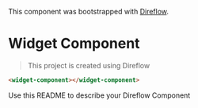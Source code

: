 This component was bootstrapped with [Direflow](https://direflow.io).

# Widget Component
> This project is created using Direflow

```html
<widget-component></widget-component>
```

Use this README to describe your Direflow Component